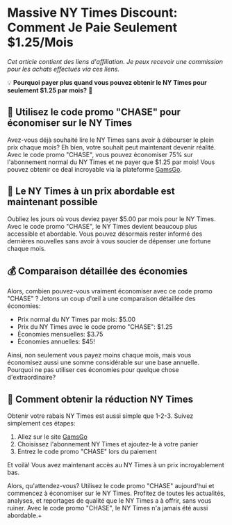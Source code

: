 # Massive NY Times Discount: Comment Je Paie Seulement $1.25/Mois

*Cet article contient des liens d'affiliation. Je peux recevoir une commission pour les achats effectués via ces liens.*

💡 **Pourquoi payer plus quand vous pouvez obtenir le NY Times pour seulement $1.25 par mois?** 🌟

## 🎁 Utilisez le code promo "CHASE" pour économiser sur le NY Times

Avez-vous déjà souhaité lire le NY Times sans avoir à débourser le plein prix chaque mois? Eh bien, votre souhait peut maintenant devenir réalité. Avec le code promo "CHASE", vous pouvez économiser 75% sur l'abonnement normal du NY Times et ne payer que $1.25 par mois! Vous pouvez obtenir ce deal incroyable via la plateforme [GamsGo](https://www.gamsgo.com/partner/ykeX7B). 

## 📰 Le NY Times à un prix abordable est maintenant possible

Oubliez les jours où vous deviez payer $5.00 par mois pour le NY Times. Avec le code promo "CHASE", le NY Times devient beaucoup plus accessible et abordable. Vous pouvez désormais rester informé des dernières nouvelles sans avoir à vous soucier de dépenser une fortune chaque mois.

## 💰 Comparaison détaillée des économies

Alors, combien pouvez-vous vraiment économiser avec ce code promo "CHASE" ? Jetons un coup d'œil à une comparaison détaillée des économies:

- Prix normal du NY Times par mois: $5.00
- Prix du NY Times avec le code promo "CHASE": $1.25
- Économies mensuelles: $3.75
- Économies annuelles: $45!

Ainsi, non seulement vous payez moins chaque mois, mais vous économisez aussi une somme considérable sur une base annuelle. Pourquoi ne pas utiliser ces économies pour quelque chose d'extraordinaire? 

## 🚀 Comment obtenir la réduction NY Times

Obtenir votre rabais NY Times est aussi simple que 1-2-3. Suivez simplement ces étapes:

1. Allez sur le site [GamsGo](https://www.gamsgo.com/partner/ykeX7B)
2. Choisissez l'abonnement NY Times et ajoutez-le à votre panier
3. Entrez le code promo "CHASE" lors du paiement

Et voilà! Vous avez maintenant accès au NY Times à un prix incroyablement bas.

Alors, qu'attendez-vous? Utilisez le code promo "CHASE" aujourd'hui et commencez à économiser sur le NY Times. Profitez de toutes les actualités, analyses, et reportages de qualité que le NY Times a à offrir, sans vous ruiner. Avec le code promo "CHASE", le NY Times n'a jamais été aussi abordable.+